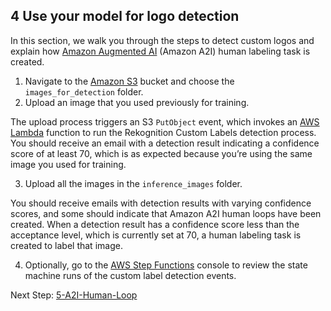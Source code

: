 ## 4 Use your model for logo detection

In this section, we walk you through the steps to detect custom logos and explain how [Amazon Augmented AI](https://aws.amazon.com/augmented-ai/) (Amazon A2I) human labeling task is created.

1.	Navigate to the [Amazon S3](https://s3.console.aws.amazon.com/s3/home) bucket and choose the `images_for_detection` folder.
2.	Upload an image that you used previously for training.

The upload process triggers an S3 `PutObject` event, which invokes an [AWS Lambda](http://aws.amazon.com/lambda) function to run the Rekognition Custom Labels detection process. You should receive an email with a detection result indicating a confidence score of at least 70, which is as expected because you’re using the same image you used for training.

3.	Upload all the images in the `inference_images` folder.

You should receive emails with detection results with varying confidence scores, and some should indicate that Amazon A2I human loops have been created. When a detection result has a confidence score less than the acceptance level, which is currently set at 70, a human labeling task is created to label that image.

4.	Optionally, go to the [AWS Step Functions](https://console.aws.amazon.com/states/) console to review the state machine runs of the custom label detection events.


Next Step: [5-A2I-Human-Loop](../5-A2I-Human-Loop/)
